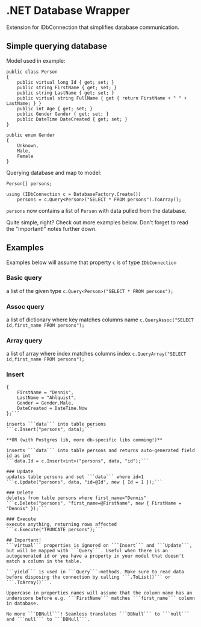 # .NET Database Wrapper
Extension for IDbConnection that simplifies database communication.

## Simple querying database
Model used in example:
```
public class Person
{
    public virtual long Id { get; set; }
    public string FirstName { get; set; }
    public string LastName { get; set; }
    public virtual string FullName { get { return FirstName + " " + LastName; } }
    public int Age { get; set; }
    public Gender Gender { get; set; }
    public DateTime DateCreated { get; set; }
}

public enum Gender
{
    Unknown,
    Male,
    Female
}
```

Querying database and map to model:
```
Person[] persons;

using (IDbConnection c = DatabaseFactory.Create())
	persons = c.Query<Person>("SELECT * FROM persons").ToArray();
```

```persons``` now contains a list of ```Person``` with data pulled from the database.

Quite simple, right? Check out more examples below. Don't forget to read the "Important!" notes further down.

## Examples
Examples below will assume that property ```c``` is of type ```IDbConnection```

### Basic query
a list of the given type
```c.Query<Person>("SELECT * FROM persons");```

### Assoc query
a list of dictionary where key matches columns name
```c.QueryAssoc("SELECT id,first_name FROM persons");```

### Array query
a list of array where index matches columns index
```c.QueryArray("SELECT id,first_name FROM persons");```

### Insert
```var data = new Person
{
    FirstName = "Dennis",
    LastName = "Ahlquist",
    Gender = Gender.Male,
    DateCreated = DateTime.Now
};```

inserts ```data``` into table persons
```c.Insert("persons", data);```

**OR (with Postgres lib, more db-specific libs comming!)**

inserts ```data``` into table persons and returns auto-generated field id as int
```data.Id = c.Insert<int>("persons", data, "id");```

### Update
updates table persons and set ```data``` where id=1
```c.Update("persons", data, "id=@Id", new { Id = 1 });```

### Delete
deletes from table persons where first_name="Dennis"
```c.Delete("persons", "first_name=@FirstName", new { FirstName = "Dennis" });```

### Execute
execute anything, returning rows affected
```c.Execute("TRUNCATE persons");```

## Important!
```virtual``` properties is ignored on ```Insert``` and ```Update```, but will be mapped with ```Query```. Useful when there is an autogenerated id or you have a property in your model that doesn't match a column in the table.

```yield``` is used in ```Query```-methods. Make sure to read data before disposing the connection by calling ```.ToList()``` or ```.ToArray()```.

Uppercase in properties names will assume that the column name has an underscore before e.g. ```FirstName``` matches ```first_name``` column in database.

No more ```DBNull```! Seamless translates ```DBNull``` to ```null``` and ```null``` to ```DBNull```.